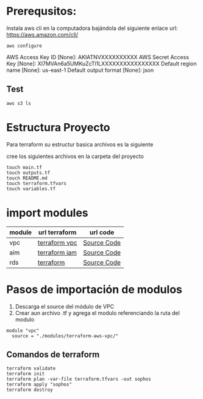 # Prerequsitos:
Instala aws cli en la computadora bajándola del siguiente enlace 
url: https://aws.amazon.com/cli/

```
aws configure
```
AWS Access Key ID [None]: AKIATNVXXXXXXXXXX
AWS Secret Access Key [None]: Xl7MVAn6a5UMKuZcTl1LXXXXXXXXXXXXXXXX
Default region name [None]: us-east-1
Default output format [None]: json

## Test
```
aws s3 ls 
```
# Estructura Proyecto

Para terraform su estructur basica archivos es la siguiente

cree los siguientes archivos en la carpeta del proyecto

```
touch main.tf
touch outputs.tf
touch README.md
touch terraform.tfvars
touch variables.tf
```

# import modules

| module | url terraform                                                                            | url code                                                                   |
| ------ | ---------------------------------------------------------------------------------------- | -------------------------------------------------------------------------- |
| vpc    | [terraform vpc](https://registry.terraform.io/modules/terraform-aws-modules/vpc/aws/latest) | [Source Code](https://github.com/terraform-aws-modules/terraform-aws-rds.git) |
| aim    | [terraform iam](https://registry.terraform.io/modules/terraform-aws-modules/iam/aws/latest) | [Source Code](https://github.com/terraform-aws-modules/terraform-aws-iam.git) |
| rds    | [terraform]([https://registry.terraform.io/modules/terraform-aws-modules/rds/aws/latest])   | [Source Code](https://github.com/terraform-aws-modules/terraform-aws-rds.git) |

# Pasos de importación de modulos

1. Descarga el source del módulo de VPC
2. Crear aun archivo .tf y agrega el modulo referenciando la ruta del modulo

```
module "vpc"
  source = "./modules/terraform-aws-vpc/"
```
## Comandos de terraform

```
terraform validate
terraform init
terraform plan -var-file terraform.tfvars -out sophos
terraform apply "sophos"
terraform destroy
```